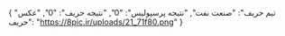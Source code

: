 {
  "تیم حریف": "صنعت نفت",
  "نتیجه پرسپولیس": "0",
  "نتیجه حریف": "0",
  "عکس حریف": "https://8pic.ir/uploads/21_71f80.png"
}
